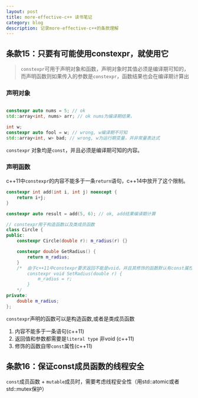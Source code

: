 ```yaml
---
layout: post
title: more-effective-c++ 读书笔记
category: blog
description: 记录more-effective-c++的条款理解
---
```


## 条款15：只要有可能使用constexpr，就使用它

> `constexpr`可用于声明对象和函数，声明对象时其值必须是编译期可知的，而声明函数则如果传入的参数是`constexpr`，函数结果也会在编译期计算出

### 声明对象
```c++

constexpr auto nums = 5; // ok
std::array<int, nums> arr; // ok nums为编译期结果，

int w;
constexpr auto fool = w; // wrong, w编译期不可知
std::array<int, w> bad; // wrong, w为运行期变量，并非常量表达式

```
`constexpr` 对象均是`const`，并且必须是编译期可知的内容。

### 声明函数

c++11中`constexpr`的内容不能多于一条`return`语句，c++14中放开了这个限制。
```c++
constexpr int add(int i, int j) noexcept {
	return i+j;
}

constexpr auto result = add(5, 6); // ok, add结果编译期计算

// constexpr用于构造函数以及类成员函数
class Circle {
public:
	constexpr Circle(double r): m_radius(r) {}

	constexpr double GetRadius() {
		return m_radius;
	}
	/*	由于c++11中constexpr要求返回不能是void，并且其修饰的函数默认有const属性，因此SetRadius不能是constexpr,c++14中没有这两个限制。
		constexpr void SetRadius(double r) {
			m_radius = r;
		}
	*/
private:
	double m_radius;
};
```
`constexpr`声明的函数可以是构造函数,或者是类成员函数

1. 内容不能多于一条语句(c++11)
2. 返回值和参数都需要是`literal type` 非void (c++11)
3. 修饰的函数自带`const`属性(c++11)



## 条款16：保证const成员函数的线程安全
`const`成员函数 + `mutable`成员时，需要考虑线程安全性（用std::atomic或者std::mutex保护）